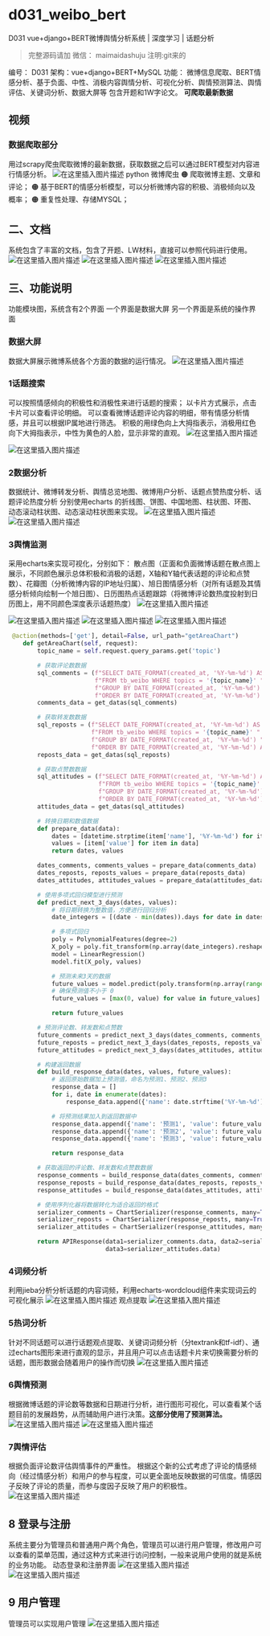 # d031_weibo_bert
D031 vue+django+BERT微博舆情分析系统 | 深度学习 | 话题分析

> 完整源码请加 微信： maimaidashuju  注明:git来的
> 

编号： D031 
架构：vue+django+BERT+MySQL
功能： 微博信息爬取、BERT情感分析、基于负面、中性、消极内容舆情分析、可视化分析、舆情预测算法、舆情评估、关键词分析、数据大屏等
包含开题和1W字论文。
**可爬取最新数据**
## 视频


### 数据爬取部分
用过scrapy爬虫爬取微博的最新数据，获取数据之后可以通过BERT模型对内容进行情感分析。
![在这里插入图片描述](https://i-blog.csdnimg.cn/direct/123ba231b36f47d1a67a24988b795cdb.jpeg)
python 微博爬虫
🟠 爬取微博主题、文章和评论；
🟠 基于BERT的情感分析模型，可以分析微博内容的积极、消极倾向以及概率；
🟠 重复性处理、存储MYSQL；
## 二、文档
系统包含了丰富的文档，包含了开题、LW材料，直接可以参照代码进行使用。
![在这里插入图片描述](https://i-blog.csdnimg.cn/direct/fb90168b580e44738b2e29299995ca1e.png)
![在这里插入图片描述](https://i-blog.csdnimg.cn/direct/ddeefde9699146b5be8878d5da172733.png)
![在这里插入图片描述](https://i-blog.csdnimg.cn/direct/eda98a47f7fb4bd49777f7bc9bd8ec79.png)


## 三、功能说明
功能模块图，系统含有2个界面
一个界面是数据大屏
另一个界面是系统的操作界面
### 数据大屏
数据大屏展示微博系统各个方面的数据的运行情况。
![在这里插入图片描述](https://i-blog.csdnimg.cn/direct/553e5221780f4631b4b5be65ba9e5644.png)
### 1话题搜索
可以按照情感倾向的积极性和消极性来进行话题的搜索；
以卡片方式展示，点击卡片可以查看评论明细。
可以查看微博话题评论内容的明细，带有情感分析情感，并且可以根据IP属地进行筛选。
积极的用绿色向上大拇指表示，消极用红色向下大拇指表示，中性为黄色的人脸，显示非常的直观。
![在这里插入图片描述](https://i-blog.csdnimg.cn/direct/17183d5f9f0e4c5cbb4f835e1b159321.png)

![在这里插入图片描述](https://i-blog.csdnimg.cn/direct/7e1cdf7c2012402989eb18c12abc4968.png)
### 2数据分析
数据统计、微博转发分析、舆情总览地图、微博用户分析、话题点赞热度分析、话题评论热度分析
分别使用echarts 的折线图、饼图、中国地图、柱状图、环图、动态滚动柱状图、动态滚动柱状图来实现。
![在这里插入图片描述](https://i-blog.csdnimg.cn/direct/3bb17476d5574e23aee5f8fcae5cb817.png)
![在这里插入图片描述](https://i-blog.csdnimg.cn/direct/89705f1fee86474f95a5ae5451cc7ad0.png)
### 3舆情监测
采用echarts来实现可视化，分别如下：
散点图（正面和负面微博话题在散点图上展示，不同颜色展示总体积极和消极的话题，X轴和Y轴代表话题的评论和点赞数）、花瓣图（分析微博内容的IP地址归属）、旭日图情感分析（对所有话题及其情感分析倾向绘制一个旭日图）、日历图热点话题跟踪（将微博评论数热度投射到日历图上，用不同颜色深度表示话题热度）
![在这里插入图片描述](https://i-blog.csdnimg.cn/direct/8f4f6f4be097490cb7cf1fd661b7ecd7.png)

![在这里插入图片描述](https://i-blog.csdnimg.cn/direct/89642c67616e4e2d96e8be6c4dd4a9a4.png)
![在这里插入图片描述](https://i-blog.csdnimg.cn/direct/d673c52da288432f91050afd352aa2f2.png)
![在这里插入图片描述](https://i-blog.csdnimg.cn/direct/01bfbfada9f54e9e9876325a54767894.png)



```python
 @action(methods=['get'], detail=False, url_path="getAreaChart")
    def getAreaChart(self, request):
        topic_name = self.request.query_params.get('topic')

        # 获取评论数数据
        sql_comments = (f"SELECT DATE_FORMAT(created_at, '%Y-%m-%d') AS name, SUM(comments_count) AS value "
                        f"FROM tb_weibo WHERE topics = '{topic_name}' "
                        f"GROUP BY DATE_FORMAT(created_at, '%Y-%m-%d') "
                        f"ORDER BY DATE_FORMAT(created_at, '%Y-%m-%d') ASC")
        comments_data = get_datas(sql_comments)

        # 获取转发数数据
        sql_reposts = (f"SELECT DATE_FORMAT(created_at, '%Y-%m-%d') AS name, SUM(reposts_count) AS value "
                       f"FROM tb_weibo WHERE topics = '{topic_name}' "
                       f"GROUP BY DATE_FORMAT(created_at, '%Y-%m-%d') "
                       f"ORDER BY DATE_FORMAT(created_at, '%Y-%m-%d') ASC")
        reposts_data = get_datas(sql_reposts)

        # 获取点赞数数据
        sql_attitudes = (f"SELECT DATE_FORMAT(created_at, '%Y-%m-%d') AS name, SUM(attitudes_count) AS value "
                         f"FROM tb_weibo WHERE topics = '{topic_name}' "
                         f"GROUP BY DATE_FORMAT(created_at, '%Y-%m-%d') "
                         f"ORDER BY DATE_FORMAT(created_at, '%Y-%m-%d') ASC")
        attitudes_data = get_datas(sql_attitudes)

        # 转换日期和数值数据
        def prepare_data(data):
            dates = [datetime.strptime(item['name'], '%Y-%m-%d') for item in data]
            values = [item['value'] for item in data]
            return dates, values

        dates_comments, comments_values = prepare_data(comments_data)
        dates_reposts, reposts_values = prepare_data(reposts_data)
        dates_attitudes, attitudes_values = prepare_data(attitudes_data)

        # 使用多项式回归模型进行预测
        def predict_next_3_days(dates, values):
            # 将日期转换为整数值，方便进行回归分析
            date_integers = [(date - min(dates)).days for date in dates]

            # 多项式回归
            poly = PolynomialFeatures(degree=2)
            X_poly = poly.fit_transform(np.array(date_integers).reshape(-1, 1))
            model = LinearRegression()
            model.fit(X_poly, values)

            # 预测未来3天的数据
            future_values = model.predict(poly.transform(np.array(range(len(dates), len(dates) + 3)).reshape(-1, 1)))
            # 确保预测值不小于 0
            future_values = [max(0, value) for value in future_values]

            return future_values

        # 预测评论数、转发数和点赞数
        future_comments = predict_next_3_days(dates_comments, comments_values)
        future_reposts = predict_next_3_days(dates_reposts, reposts_values)
        future_attitudes = predict_next_3_days(dates_attitudes, attitudes_values)

        # 构建返回数据
        def build_response_data(dates, values, future_values):
            # 返回原始数据加上预测值，命名为预测1、预测2、预测3
            response_data = []
            for i, date in enumerate(dates):
                response_data.append({'name': date.strftime('%Y-%m-%d'), 'value': values[i]})

            # 将预测结果加入到返回数据中
            response_data.append({'name': '预测1', 'value': future_values[0]})
            response_data.append({'name': '预测2', 'value': future_values[1]})
            response_data.append({'name': '预测3', 'value': future_values[2]})

            return response_data

        # 获取返回的评论数、转发数和点赞数数据
        response_comments = build_response_data(dates_comments, comments_values, future_comments)
        response_reposts = build_response_data(dates_reposts, reposts_values, future_reposts)
        response_attitudes = build_response_data(dates_attitudes, attitudes_values, future_attitudes)

        # 使用序列化器将数据转化为适合返回的格式
        serializer_comments = ChartSerializer(response_comments, many=True)
        serializer_reposts = ChartSerializer(response_reposts, many=True)
        serializer_attitudes = ChartSerializer(response_attitudes, many=True)

        return APIResponse(data1=serializer_comments.data, data2=serializer_reposts.data,
                           data3=serializer_attitudes.data)
```

### 4词频分析
利用jieba分析分析话题的内容词频，利用echarts-wordcloud组件来实现词云的可视化展示
![在这里插入图片描述](https://i-blog.csdnimg.cn/direct/db262fdac75840328a2fbc097e908068.png)
观点提取
![在这里插入图片描述](https://i-blog.csdnimg.cn/direct/7db198a7aba64bf0b21e64793e19e9a0.png)



### 5热词分析
针对不同话题可以进行话题观点提取、关键词词频分析（分textrank和tf-idf）、通过echarts图形来进行直观的显示，并且用户可以点击话题卡片来切换需要分析的话题，图形数据会随着用户的操作而切换
![在这里插入图片描述](https://i-blog.csdnimg.cn/direct/64675e23f02c4d8b8beef0ed7775e68e.png)
### 6舆情预测
根据微博话题的评论数等数据和日期进行分析，进行图形可视化，可以查看某个话题目前的发展趋势，从而辅助用户进行决策。**这部分使用了预测算法。**
![在这里插入图片描述](https://i-blog.csdnimg.cn/direct/bd3cea66874a447eb8e50784b4e2c82c.png)
![在这里插入图片描述](https://i-blog.csdnimg.cn/direct/891652623040442591c42ddbc08e610b.png)
### 7舆情评估
根据负面评论数评估舆情事件的严重性。
根据这个新的公式考虑了评论的情感倾向（经过情感分析）和用户的参与程度，可以更全面地反映数据的可信度。情感因子反映了评论的质量，而参与度因子反映了用户的积极性。
![在这里插入图片描述](https://i-blog.csdnimg.cn/direct/bc6d8c42a18948d6a325946bdfcb5634.png)

## 8 登录与注册
系统主要分为管理员和普通用户两个角色，管理员可以进行用户管理，修改用户可以查看的菜单范围，通过这种方式来进行访问控制，一般来说用户使用的就是系统的业务功能。
动态登录和注册界面
![在这里插入图片描述](https://i-blog.csdnimg.cn/direct/6ff27f94f25c4a8da8e23af2226bf2ac.png)
![在这里插入图片描述](https://i-blog.csdnimg.cn/direct/c16fb08a8a7f4874b9d1a6bc2d2ecde9.png)

## 9 用户管理
管理员可以实现用户管理
![在这里插入图片描述](https://i-blog.csdnimg.cn/direct/a6bd2f1221f746b78689e496ad6e48e3.png)

